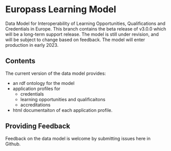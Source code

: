 # Europass Learning Model
Data Model for Interoperability of Learning Opportunities, Qualifications and Credentials in Europe. This branch contains the beta release of v3.0.0 which will be a long-term support release. The model is still under revision, and will be subject to change based on feedback. The model will enter production in early 2023.

## Contents
The current version of the data model provides:
* an rdf ontology for the model
* application profiles for
  * credentials
  * learning opportunities and qualificaitons
  * accreditations
* html documentaiton of each application profile.

## Providing Feedback
Feedback on the data model is welcome by submitting issues here in Github.

